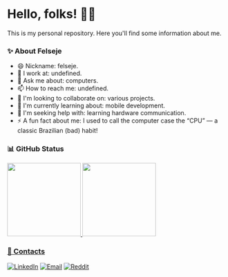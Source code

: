 # Hello, folks! 👋😄
This is my personal repository. Here you'll find some information about me.

### ✨ About Felseje

- 😄 Nickname: felseje.
- 🔭 I work at: undefined.
- 💬 Ask me about: computers.
- 📫 How to reach me: undefined.
- 👯 I'm looking to collaborate on: various projects.
- 🌱 I'm currently learning about: mobile development.
- 🤔 I'm seeking help with: learning hardware communication.
- ⚡ A fun fact about me: I used to call the computer case the “CPU” — a classic Brazilian (bad) habit!

### 📊 GitHub Status

<div>
  <a href="https://github.com/Fe-grr">
    <img height="170em"
      src="https://github-readme-stats.vercel.app/api?username=felseje&show_icons=true&theme=omni&include_all_commits=true&count_private=true"/>
    <img height="170em"
      src="https://github-readme-stats.vercel.app/api/top-langs/?username=felseje&layout=compact&langs_count=7&theme=omni"/>
</div>

### 📌 Contacts

[![LinkedIn](https://img.shields.io/badge/LinkedIn-Felseje-blue?style=for-the-badge&logo=linkedin)](https://www.linkedin.com/in/felseje/)
[![Email](https://img.shields.io/badge/Email-felseje@hotmail.com-red?style=for-the-badge&logo=gmail)](mailto:felseje@hotmail.com)
[![Reddit](https://img.shields.io/badge/Reddit-Felseje-orange?style=for-the-badge&logo=reddit)](https://www.reddit.com/user/Felseje)
